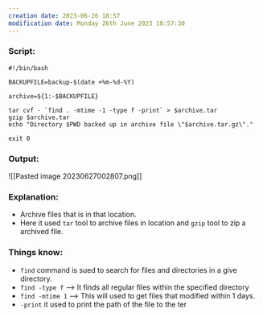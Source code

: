 ```yaml
---
creation date: 2023-06-26 18:57
modification date: Monday 26th June 2023 18:57:30
---
```


### Script:

```
#!/bin/bash

BACKUPFILE=backup-$(date +%m-%d-%Y)

archive=${1:-$BACKUPFILE}

tar cvf - `find . -mtime -1 -type f -print` > $archive.tar
gzip $archive.tar
echo "Directory $PWD backed up in archive file \"$archive.tar.gz\"."

exit 0
```

### Output:

![[Pasted image 20230627002807.png]]

### Explanation:

* Archive files that is in that location.
* Here it used `tar` tool to archive files in location and `gzip` tool to zip a archived file.

### Things know:

* `find` command is sued to search for files and directories in a give directory.
* `find -type f`   --> It finds all regular files within the specified directory
* `find -mtime 1` --> This will used to get files that modified within 1 days.
* `-print` it used to print the path of the file to the ter
